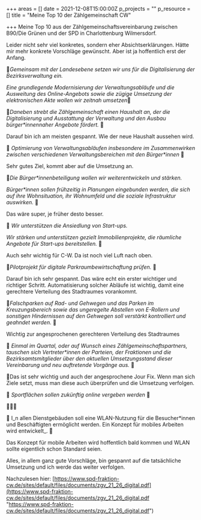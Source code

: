 +++
areas = []
date = 2021-12-08T15:00:00Z
p_projects = ""
p_resource = []
title = "Meine Top 10 der Zählgemeinschaft CW"

+++
Meine Top 10 aus der Zählgemeinschaftsvereinbarung zwischen B90/Die Grünen und der SPD in Charlottenburg Wilmersdorf.

Leider nicht sehr viel konkretes, sondern eher Absichtserklärungen. Hätte mir mehr konkrete Vorschläge gewünscht. Aber ist ja hoffentlich erst der Anfang. 

🔹_Gemeinsam mit der Landesebene setzen wir uns für die Digitalisierung der Bezirksverwaltung ein._ 

_Eine grundlegende Modernisierung der Verwaltungsabläufe und die Ausweitung des Online-Angebots sowie die zügige Umsetzung der elektronischen Akte wollen wir zeitnah umsetzen_🔹

🔹_Daneben strebt die Zählgemeinschaft einen Haushalt an, der die Digitalisierung und Ausstattung der Verwaltung und den Ausbau bürger*innennaher Angebote fördert._ 🔹

Darauf bin ich am meisten gespannt. Wie der neue Haushalt aussehen wird. 

🔹 _Optimierung von Verwaltungsabläufen insbesondere im Zusammenwirken zwischen verschiedenen Verwaltungsbereichen mit den Bürger*innen_ 🔹

Sehr gutes Ziel, kommt aber auf die Umsetzung an. 

🔹_Die Bürger*innenbeteiligung wollen wir weiterentwickeln und stärken._ 

_Bürger*innen sollen frühzeitig in Planungen eingebunden werden, die sich auf ihre Wohnsituation, ihr Wohnumfeld und die soziale Infrastruktur auswirken._ 🔹

Das wäre super, je früher desto besser. 

🔹 _Wir unterstützen die Ansiedlung von Start-ups._ 

_Wir stärken und unterstützen gezielt Immobilienprojekte, die räumliche Angebote für Start-ups bereitstellen._ 🔹

Auch sehr wichtig für C-W. Da ist noch viel Luft nach oben. 

🔹_Pilotprojekt für digitale Parkraumbewirtschaftung prüfen._ 🔹

Darauf bin ich sehr gespannt. Das wäre echt ein erster wichtiger und richtiger Schritt. Automatisierung solcher Abläufe ist wichtig, damit eine gerechtere Verteilung des Stadtraumes vorankommt. 

🔹_Falschparken auf Rad- und Gehwegen und das Parken im Kreuzungsbereich sowie das ungeregelte Abstellen von E-Rollern und sonstigen Hindernissen auf den Gehwegen soll verstärkt kontrolliert und geahndet werden._ 🔹

Wichtig zur angesprochenen gerechteren Verteilung des Stadtraumes

🔹 _Einmal im Quartal, oder auf Wunsch eines Zählgemeinschaftspartners, tauschen sich Vertreter*innen der Parteien, der Fraktionen und die Bezirksamtsmitglieder über den aktuellen Umsetzungsstand dieser Vereinbarung und neu auftretende Vorgänge aus._ 🔹

🖕Das ist sehr wichtig und auch der angesprochene Jour Fix. Wenn man sich Ziele setzt, muss man diese auch überprüfen und die Umsetzung verfolgen. 

🔹 _Sportflächen sollen zukünftig online vergeben werden_ 🔹

🤯🤯🤯

🔹 I_n allen Dienstgebäuden soll eine WLAN-Nutzung für die Besucher*innen und Beschäftigten ermöglicht werden. Ein Konzept für mobiles Arbeiten wird entwickelt_. 🔹 

Das Konzept für mobile Arbeiten wird hoffentlich bald kommen und WLAN sollte eigentlich schon Standard seien. 

Alles, in allem ganz gute Vorschläge, bin gespannt auf die tatsächliche Umsetzung und ich werde das weiter verfolgen. 

Nachzulesen hier: [https://www.spd-fraktion-cw.de/sites/default/files/documents/zgv_21_26_digital.pdf](https://www.spd-fraktion-cw.de/sites/default/files/documents/zgv_21_26_digital.pdf "https://www.spd-fraktion-cw.de/sites/default/files/documents/zgv_21_26_digital.pdf")